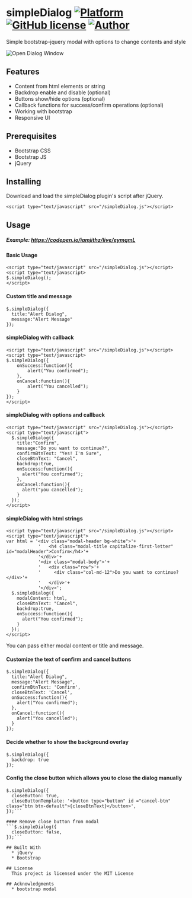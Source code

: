 # simpleDialog  [![Platform](https://img.shields.io/badge/Platform-jQuery-brightgreen.svg) ]() [![GitHub license](https://img.shields.io/badge/License-MIT-orange.svg)]() [![Author](https://img.shields.io/badge/Author-Ovaqlab-blue.svg)]()
Simple bootstrap-jquery modal with options to change contents and style

![Open Dialog Window](https://github.com/ovaqlab/simpleDialog/blob/master/screenshot.png)

## Features
* Content from html elements or string  
* Backdrop enable and disable (optional)
* Buttons show/hide options (optional)
* Callback functions for success/confirm operations (optional)
* Working with bootstrap
* Responsive UI

## Prerequisites
  * Bootstrap CSS
  * Bootstrap JS
  * jQuery

## Installing

Download and load the simpleDialog plugin's script after jQuery.

  ```<script type="text/javascript" src="/simpleDialog.js"></script>```
  
## Usage
##### Example: https://codepen.io/iamjithz/live/eymqmL
####  Basic Usage 
```
<script type="text/javascript" src="/simpleDialog.js"></script>
<script type="text/javascript>
$.simpleDialog();
</script>
```

#### Custom title and message 
```
$.simpleDialog({
  title:"Alert Dialog",
  message:"Alert Message"
});
```
####  simpleDialog with callback
```
<script type="text/javascript" src="/simpleDialog.js"></script>
<script type="text/javascript>
$.simpleDialog({
    onSuccess:function(){
        alert("You confirmed");
    },
    onCancel:function(){
        alert("You cancelled");
    }
});
</script>
```
####  simpleDialog with options and callback

```
<script type="text/javascript" src="/simpleDialog.js"></script>
<script type="text/javascript">
  $.simpleDialog({
    title:"Confirm",
    message:"Do you want to continue?",
    confirmBtnText: "Yes! I'm Sure",
    closeBtnText: "Cancel",
    backdrop:true,
    onSuccess:function(){
      alert("You confirmed");
    },
    onCancel:function(){
      alert("you cancelled");
    }
  });
</script>
```
####  simpleDialog with html strings
```
<script type="text/javascript" src="/simpleDialog.js"></script>
<script type="text/javascript">
var html = '<div class="modal-header bg-white">'+
            '   <h4 class="modal-title capitalize-first-letter" id="modalHeader">Confirm</h4>'+
            '</div>'+
            '<div class="modal-body">'+
            '   <div class="row">'+
            '     <div class="col-md-12">Do you want to continue?</div>'+
            '   </div>'+
            '</div>';
  $.simpleDialog({
    modalContent: html,
    closeBtnText: "Cancel",
    backdrop:true,
    onSuccess:function(){
      alert("You confirmed");
    }
  });
</script>
```
You can pass either modal content or title and message. 

#### Customize the text of confirm and cancel buttons
```
$.simpleDialog({
  title:"Alert Dialog",
  message:"Alert Message",
  confirmBtnText: 'Confirm',
  closeBtnText: 'Cancel',
  onSuccess:function(){
    alert("You confirmed");
  },
  onCancel:function(){
    alert("You cancelled");
  }
});

```
#### Decide whether to show the background overlay
```
$.simpleDialog({
  backdrop: true
});
```
#### Config the close button which allows you to close the dialog manually
```
$.simpleDialog({
  closeButton: true,
  closeButtonTemplate: '<button type="button" id ="cancel-btn" class="btn btn-default">{closeBtnText}</button>',
});```

#### Remove close button from modal
```$.simpleDialog({
  closeButton: false,
});```

## Built With
  * jQuery
  * Bootstrap

## License
  This project is licensed under the MIT License

## Acknowledgments
  * bootstrap modal

